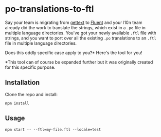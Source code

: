
# po-translations-to-ftl

Say your team is migrating from [gettext](https://www.npmjs.com/package/node-gettext) to [Fluent](https://www.npmjs.com/package/@fluent/bundle) and your l10n team already did the work to translate the strings, which exist in a `.po` file in multiple language directories. You've got your newly available `.ftl` file with strings, and you want to port over all the existing `.po` translations to an `.ftl` file in multiple language directories.

Does this oddly specific case apply to you?* Here's the tool for you!

*This tool can of course be expanded further but it was originally created for this specific purpose.

## Installation

Clone the repo and install:

```
npm install
```

## Usage

```
npm start -- --ftl=my-file.ftl --locale=test
```